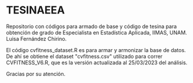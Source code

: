 # TESINAEEA
Repositorio con códigos para armado de base y código de tesina para obtención de grado de Especialista en Estadística Aplicada, IIMAS, UNAM. 
Luisa Fernández Chirino.

El código cvfitness_dataset.R es para armar y armonizar la base de datos. De ahí se obtiene el dataset "cvfitness.csv" utilizado para correr CVFITNESS_V6.R, que es la versión actualizada al 25/03/2023 del análisis.

Gracias por su atención.
